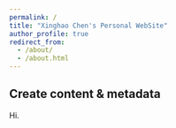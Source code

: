 ```yaml
---
permalink: /
title: "Xinghao Chen's Personal WebSite"
author_profile: true
redirect_from: 
  - /about/
  - /about.html
---
```


Create content & metadata
------
Hi.